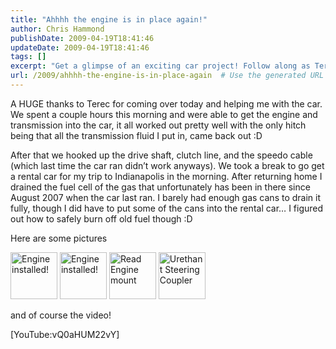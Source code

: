 ```yaml
---
title: "Ahhhh the engine is in place again!"
author: Chris Hammond
publishDate: 2009-04-19T18:41:46
updateDate: 2009-04-19T18:41:46
tags: []
excerpt: "Get a glimpse of an exciting car project! Follow along as Terec and the author tackle engine and transmission install with some humorous mishaps along the way."
url: /2009/ahhhh-the-engine-is-in-place-again  # Use the generated URL with year
---
```

<p>A HUGE thanks to Terec for coming over today and helping me with the car. We spent a couple hours this morning and were able to get the engine and transmission into the car, it all worked out pretty well with the only hitch being that all the transmission fluid I put in, came back out :D</p> <p>After that we hooked up the drive shaft, clutch line, and the speedo cable (which last time the car ran didn’t work anyways). We took a break to go get a rental car for my trip to Indianapolis in the morning. After returning home I drained the fuel cell of the gas that unfortunately has been in there since August 2007 when the car last ran. I barely had enough gas cans to drain it fully, though I did have to put some of the cans into the rental car… I figured out how to safely burn off old fuel though :D</p> <p>Here are some pictures</p> <p><a href="https://www.flickr.com/photos/chammond/3457414214/in/set-72157594465585463/"><img alt="Engine installed!" width="75" height="75" src="https://farm4.static.flickr.com/3513/3457414214_1b4bcfeb92_s.jpg" /></a>&#160;<a href="https://www.flickr.com/photos/chammond/3456593535/in/set-72157594465585463/"><img alt="Engine installed!" width="75" height="75" src="https://farm4.static.flickr.com/3567/3456593535_469212999b_s.jpg" /></a>&#160;<a href="https://www.flickr.com/photos/chammond/3456591593/in/set-72157594465585463/"><img alt="Read Engine mount" width="75" height="75" src="https://farm4.static.flickr.com/3663/3456591593_99c139e7f2_s.jpg" /></a>&#160;<a href="https://www.flickr.com/photos/chammond/3457408426/in/set-72157594465585463/"><img alt="Urethant Steering Coupler " width="75" height="75" src="https://farm4.static.flickr.com/3497/3457408426_fd3e737562_s.jpg" /></a></p> <p>and of course the video!</p> <p>[YouTube:vQ0aHUM22vY]</p>

